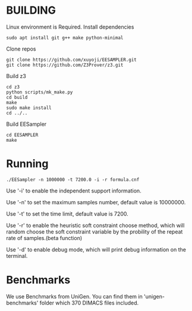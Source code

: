 # BUILDING
Linux environment is Required.
Install dependencies
```
sudo apt install git g++ make python-minimal
```

Clone repos
```
git clone https://github.com/xuyoji/EESAMPLER.git
git clone https://github.com/Z3Prover/z3.git
```

Build z3
```
cd z3
python scripts/mk_make.py
cd build
make
sudo make install
cd ../..
```

Build EESampler

```
cd EESAMPLER
make
```

# Running

```
./EESampler -n 1000000 -t 7200.0 -i -r formula.cnf
```

Use '-i' to enable the independent support information.

Use '-n' to set the maximum samples number, default value is 10000000.

Use '-t' to set the time limit, default value is 7200.

Use '-r' to enable the heuristic soft constraint choose method, which will random choose the soft constraint variable by the probility of the repeat rate of samples.(beta function)

Use '-d' to enable debug mode, which will print debug information on the terminal.

# Benchmarks
We use Benchmarks from UniGen. You can find them in 'unigen-benchmarks' folder which 370 DIMACS files included.



